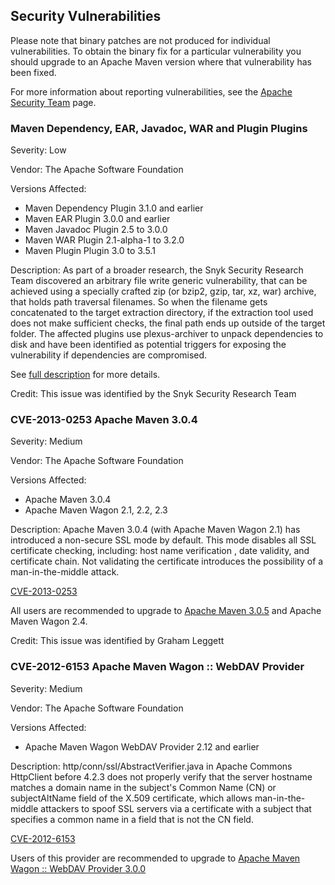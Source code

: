 ## Security Vulnerabilities

Please note that binary patches are not produced for individual
vulnerabilities. To obtain the binary fix for a particular vulnerability
you should upgrade to an Apache Maven version where that vulnerability
has been fixed.

For more information about reporting vulnerabilities, see the [Apache
Security Team](https://www.apache.org/security/) page.


### Maven Dependency, EAR, Javadoc, WAR and Plugin Plugins

Severity: Low

Vendor: The Apache Software Foundation

Versions Affected:

- Maven Dependency Plugin 3.1.0 and earlier
- Maven EAR Plugin 3.0.0 and earlier
- Maven Javadoc Plugin 2.5 to 3.0.0
- Maven WAR Plugin 2.1-alpha-1 to 3.2.0
- Maven Plugin Plugin 3.0 to 3.5.1

Description: As part of a broader research, the Snyk Security Research Team discovered
an arbitrary file write generic vulnerability, that can be achieved using a 
specially crafted zip (or bzip2, gzip, tar, xz, war) archive, that holds 
path traversal filenames. So when the filename gets concatenated to the 
target extraction directory, if the extraction tool used does not make 
sufficient checks, the final path ends up outside of the target folder.
The affected plugins use plexus-archiver to unpack dependencies to disk
and have been identified as potential triggers for exposing the vulnerability
if dependencies are compromised.

See [full description](./security-plexus-archiver.html) for more details.

Credit: This issue was identified by the Snyk Security Research Team

### CVE-2013-0253 Apache Maven 3.0.4

Severity: Medium

Vendor: The Apache Software Foundation

Versions Affected:

-   Apache Maven 3.0.4
-   Apache Maven Wagon 2.1, 2.2, 2.3

Description: Apache Maven 3.0.4 (with Apache Maven Wagon 2.1) has
introduced a non-secure SSL mode by default. This mode disables all SSL
certificate checking, including: host name verification , date validity,
and certificate chain. Not validating the certificate introduces the
possibility of a man-in-the-middle attack.

[CVE-2013-0253](https://cve.mitre.org/cgi-bin/cvename.cgi?name=CVE-2013-0253)

All users are recommended to upgrade to [Apache Maven
3.0.5](./download.cgi) and Apache Maven Wagon 2.4.

Credit: This issue was identified by Graham Leggett

### CVE-2012-6153 Apache Maven Wagon :: WebDAV Provider

Severity: Medium

Vendor: The Apache Software Foundation

Versions Affected:

-   Apache Maven Wagon WebDAV Provider 2.12 and earlier

Description: http/conn/ssl/AbstractVerifier.java in Apache Commons HttpClient 
before 4.2.3 does not properly verify that the server hostname matches a 
domain name in the subject's Common Name (CN) or subjectAltName field of the 
X.509 certificate, which allows man-in-the-middle attackers to spoof SSL 
servers via a certificate with a subject that specifies a common name in a 
field that is not the CN field.

[CVE-2012-6153](https://cve.mitre.org/cgi-bin/cvename.cgi?name=CVE-2012-6153)

Users of this provider are recommended to upgrade to [Apache Maven Wagon :: 
WebDAV Provider 3.0.0](./download.cgi)
